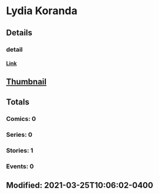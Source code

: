 # Lydia  Koranda 
## Details
### detail
#### [Link](http://marvel.com/comics/creators/13959/lydia_koranda?utm_campaign=apiRef&utm_source=225578a89fc76f3d20fbffda5d17a88d)
## [Thumbnail](http://i.annihil.us/u/prod/marvel/i/mg/b/40/image_not_available.jpg)
## Totals
### Comics: 0
### Series: 0
### Stories: 1
### Events: 0
## Modified: 2021-03-25T10:06:02-0400